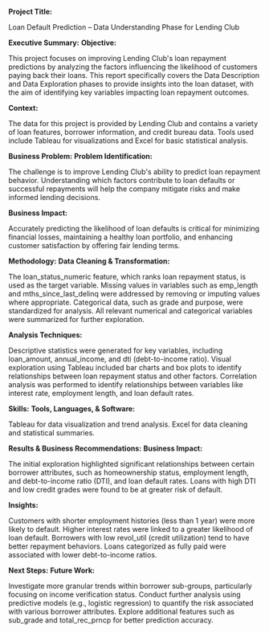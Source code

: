 **Project Title:**

Loan Default Prediction – Data Understanding Phase for Lending Club

**Executive Summary:**
**Objective:**

This project focuses on improving Lending Club's loan repayment predictions by analyzing the factors influencing the likelihood of customers paying back their loans. This report specifically covers the Data Description and Data Exploration phases to provide insights into the loan dataset, with the aim of identifying key variables impacting loan repayment outcomes.

**Context:**

The data for this project is provided by Lending Club and contains a variety of loan features, borrower information, and credit bureau data. Tools used include Tableau for visualizations and Excel for basic statistical analysis.

**Business Problem:**
**Problem Identification:**

The challenge is to improve Lending Club's ability to predict loan repayment behavior. Understanding which factors contribute to loan defaults or successful repayments will help the company mitigate risks and make informed lending decisions.

**Business Impact:**

Accurately predicting the likelihood of loan defaults is critical for minimizing financial losses, maintaining a healthy loan portfolio, and enhancing customer satisfaction by offering fair lending terms.

**Methodology:**
**Data Cleaning & Transformation:**

The loan_status_numeric feature, which ranks loan repayment status, is used as the target variable.
Missing values in variables such as emp_length and mths_since_last_delinq were addressed by removing or imputing values where appropriate.
Categorical data, such as grade and purpose, were standardized for analysis.
All relevant numerical and categorical variables were summarized for further exploration.

**Analysis Techniques:**

Descriptive statistics were generated for key variables, including loan_amount, annual_income, and dti (debt-to-income ratio).
Visual exploration using Tableau included bar charts and box plots to identify relationships between loan repayment status and other factors.
Correlation analysis was performed to identify relationships between variables like interest rate, employment length, and loan default rates.

**Skills:**
**Tools, Languages, & Software:**

Tableau for data visualization and trend analysis.
Excel for data cleaning and statistical summaries.

**Results & Business Recommendations:**
**Business Impact:**

The initial exploration highlighted significant relationships between certain borrower attributes, such as homeownership status, employment length, and debt-to-income ratio (DTI), and loan default rates. Loans with high DTI and low credit grades were found to be at greater risk of default.

**Insights:**

Customers with shorter employment histories (less than 1 year) were more likely to default.
Higher interest rates were linked to a greater likelihood of loan default.
Borrowers with low revol_util (credit utilization) tend to have better repayment behaviors.
Loans categorized as fully paid were associated with lower debt-to-income ratios.

**Next Steps:**
**Future Work:**

Investigate more granular trends within borrower sub-groups, particularly focusing on income verification status.
Conduct further analysis using predictive models (e.g., logistic regression) to quantify the risk associated with various borrower attributes.
Explore additional features such as sub_grade and total_rec_prncp for better prediction accuracy.
